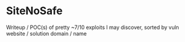 # SiteNoSafe
 Writeup / POC(s) of pretty ~7/10 exploits I may discover, sorted by vuln website / solution domain / name
